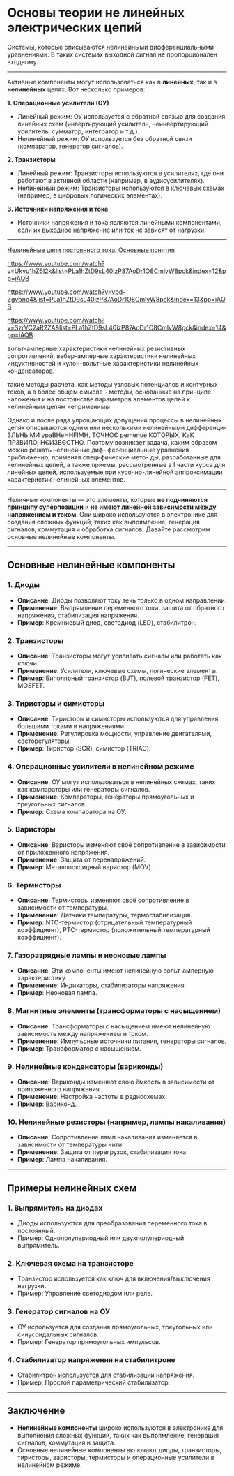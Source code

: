 # Основы теории не линейных электрических цепий

Системы, которые описываются нелинейными дифференциальными уравнениями. В таких системах выходной сигнал не пропорционален входному.

---

Активные компоненты могут использоваться как в **линейных**, так и в **нелинейных** цепях. Вот несколько примеров:

**1. Операционные усилители (ОУ)**
- Линейный режим: ОУ используется с обратной связью для создания линейных схем (инвертирующий усилитель, неинвертирующий усилитель, сумматор, интегратор и т.д.).
- Нелинейный режим: ОУ используется без обратной связи (компаратор, генератор сигналов).

**2. Транзисторы**
- Линейный режим: Транзисторы используются в усилителях, где они работают в активной области (например, в аудиоусилителях).
- Нелинейный режим: Транзисторы используются в ключевых схемах (например, в цифровых логических элементах).

**3. Источники напряжения и тока**
- Источники напряжения и тока являются линейными компонентами, если их выходное напряжение или ток не зависят от нагрузки.

---

[Нелинейные цепи постоянного тока. Основные понятия](https://www.youtube.com/watch?v=GuTPuxDYchk&list=PLa1hZtD9sL40izP87AoDr1O8CmlvW8pck&index=11)

https://www.youtube.com/watch?v=Ukvu1hZ6I2k&list=PLa1hZtD9sL40izP87AoDr1O8CmlvW8pck&index=12&pp=iAQB

https://www.youtube.com/watch?v=vbd-Zgvbno4&list=PLa1hZtD9sL40izP87AoDr1O8CmlvW8pck&index=13&pp=iAQB

https://www.youtube.com/watch?v=SzrVC2aR2ZA&list=PLa1hZtD9sL40izP87AoDr1O8CmlvW8pck&index=14&pp=iAQB


вольт-амперные характеристики нелинейных резистивных сопротивлений,
вебер-амперные характеристики нелинейных индуктивностей и кулон-вольтные характеристики нелинейных конденсаторов.

такие методы расчета, как методы узловых потенциалов и контурных токов, а в более общем смысле - методы, основанные на принципе наложения и на постоянстве параметров элементов цепей к нелинейным цепям неприменимы

Однако и после ряда упрощающих допущений процессы в нелинейных
цепях описываются одним или несколькими нелинейными дифференци-
ЗЛЬНЬІМИ ypaBHeHHFIMH, ТОЧНОЄ pemenue КОТОРЫХ, KaK ПРЗВИЛО, НЄИЗВЄСТНО.
Поэтому возникает задача, каким образом можно решать нелинейные диф-
ференциальные уравнения приближенно, применяя специфические мето-
ды, разработанные для нелинейных цепей, а также приемы, рассмотренные
в І части курса для линейных цепей, используемые при кусочно-линейной
аппроксимации характеристик нелинейных элементов.

---

Неличные компоненты — это элементы, которые **не подчиняются принципу суперпозиции** и **не имеют линейной зависимости между напряжением и током**. Они широко используются в электронике для создания сложных функций, таких как выпрямление, генерация сигналов, коммутация и обработка сигналов. Давайте рассмотрим основные нелинейные компоненты.

---

## **Основные нелинейные компоненты**

### **1. Диоды**
- **Описание**: Диоды позволяют току течь только в одном направлении.
- **Применение**: Выпрямление переменного тока, защита от обратного напряжения, стабилизация напряжения.
- **Пример**: Кремниевый диод, светодиод (LED), стабилитрон.

### **2. Транзисторы**
- **Описание**: Транзисторы могут усиливать сигналы или работать как ключи.
- **Применение**: Усилители, ключевые схемы, логические элементы.
- **Пример**: Биполярный транзистор (BJT), полевой транзистор (FET), MOSFET.

### **3. Тиристоры и симисторы**
- **Описание**: Тиристоры и симисторы используются для управления большими токами и напряжениями.
- **Применение**: Регулировка мощности, управление двигателями, светорегуляторы.
- **Пример**: Тиристор (SCR), симистор (TRIAC).

### **4. Операционные усилители в нелинейном режиме**
- **Описание**: ОУ могут использоваться в нелинейных схемах, таких как компараторы или генераторы сигналов.
- **Применение**: Компараторы, генераторы прямоугольных и треугольных сигналов.
- **Пример**: Схема компаратора на ОУ.

### **5. Варисторы**
- **Описание**: Варисторы изменяют своё сопротивление в зависимости от приложенного напряжения.
- **Применение**: Защита от перенапряжений.
- **Пример**: Металлооксидный варистор (MOV).

### **6. Термисторы**
- **Описание**: Термисторы изменяют своё сопротивление в зависимости от температуры.
- **Применение**: Датчики температуры, термостабилизация.
- **Пример**: NTC-термистор (отрицательный температурный коэффициент), PTC-термистор (положительный температурный коэффициент).

### **7. Газоразрядные лампы и неоновые лампы**
- **Описание**: Эти компоненты имеют нелинейную вольт-амперную характеристику.
- **Применение**: Индикаторы, стабилизаторы напряжения.
- **Пример**: Неоновая лампа.

### **8. Магнитные элементы (трансформаторы с насыщением)**
- **Описание**: Трансформаторы с насыщением имеют нелинейную зависимость между напряжением и током.
- **Применение**: Импульсные источники питания, генераторы сигналов.
- **Пример**: Трансформатор с насыщением.

### **9. Нелинейные конденсаторы (вариконды)**
- **Описание**: Вариконды изменяют свою ёмкость в зависимости от приложенного напряжения.
- **Применение**: Настройка частоты в радиосхемах.
- **Пример**: Вариконд.

### **10. Нелинейные резисторы (например, лампы накаливания)**
- **Описание**: Сопротивление ламп накаливания изменяется в зависимости от температуры нити.
- **Применение**: Защита от перегрузок, стабилизация тока.
- **Пример**: Лампа накаливания.

---

## **Примеры нелинейных схем**

### **1. Выпрямитель на диодах**
- Диоды используются для преобразования переменного тока в постоянный.
- Пример: Однополупериодный или двухполупериодный выпрямитель.

### **2. Ключевая схема на транзисторе**
- Транзистор используется как ключ для включения/выключения нагрузки.
- Пример: Управление светодиодом или реле.

### **3. Генератор сигналов на ОУ**
- ОУ используется для создания прямоугольных, треугольных или синусоидальных сигналов.
- Пример: Генератор прямоугольных импульсов.

### **4. Стабилизатор напряжения на стабилитроне**
- Стабилитрон используется для стабилизации напряжения.
- Пример: Простой параметрический стабилизатор.

---

## **Заключение**
- **Нелинейные компоненты** широко используются в электронике для выполнения сложных функций, таких как выпрямление, генерация сигналов, коммутация и защита.
- Основные нелинейные компоненты включают диоды, транзисторы, тиристоры, варисторы, термисторы и операционные усилители в нелинейном режиме.
